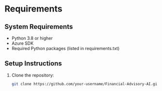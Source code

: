 # Requirements

## System Requirements
- Python 3.8 or higher
- Azure SDK
- Required Python packages (listed in requirements.txt)

## Setup Instructions
1. Clone the repository:
   ```bash
   git clone https://github.com/your-username/Financial-Advisory-AI.git